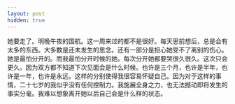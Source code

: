 ```yaml
---
layout: post
hidden: true
---
```


她要走了。明晚午夜的国航。这一周来过的都不是很好。每天思前想后，总是会有太多的东西。大多数是还未发生的思念。还有一部分是担心她受不了离别的伤心。她是最怕分开的。而我最怕分开时候的她。每次分开她都要哭很久很久。这次只会更久。因为双方都不知道下次见面会是什么时候。也许是三个月，也许是半年，也许是一年，也许是永远。这样的分别使得我很容易怀疑自己。因为对于这样的事情，二十七岁的我似乎没有任何控制力。我施展全身之力，也无法撼动即将发生的事实分毫。我难以想象离开她以后自己会是什么样的状态。
